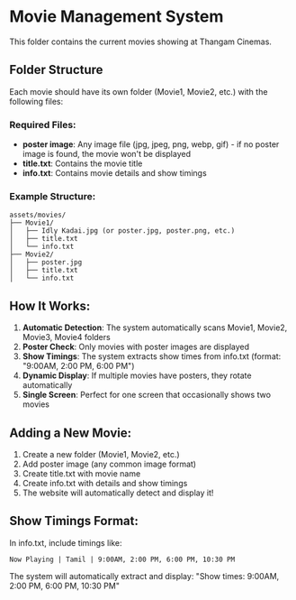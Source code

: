 # Movie Management System

This folder contains the current movies showing at Thangam Cinemas.

## Folder Structure

Each movie should have its own folder (Movie1, Movie2, etc.) with the following files:

### Required Files:
- **poster image**: Any image file (jpg, jpeg, png, webp, gif) - if no poster image is found, the movie won't be displayed
- **title.txt**: Contains the movie title
- **info.txt**: Contains movie details and show timings

### Example Structure:
```
assets/movies/
├── Movie1/
│   ├── Idly Kadai.jpg (or poster.jpg, poster.png, etc.)
│   ├── title.txt
│   └── info.txt
├── Movie2/
│   ├── poster.jpg
│   ├── title.txt
│   └── info.txt
```

## How It Works:

1. **Automatic Detection**: The system automatically scans Movie1, Movie2, Movie3, Movie4 folders
2. **Poster Check**: Only movies with poster images are displayed
3. **Show Timings**: The system extracts show times from info.txt (format: "9:00AM, 2:00 PM, 6:00 PM")
4. **Dynamic Display**: If multiple movies have posters, they rotate automatically
5. **Single Screen**: Perfect for one screen that occasionally shows two movies

## Adding a New Movie:

1. Create a new folder (Movie1, Movie2, etc.)
2. Add poster image (any common image format)
3. Create title.txt with movie name
4. Create info.txt with details and show timings
5. The website will automatically detect and display it!

## Show Timings Format:

In info.txt, include timings like:
```
Now Playing | Tamil | 9:00AM, 2:00 PM, 6:00 PM, 10:30 PM
```

The system will automatically extract and display: "Show times: 9:00AM, 2:00 PM, 6:00 PM, 10:30 PM"